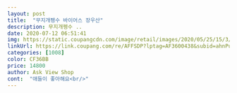 ```yaml
---
layout: post 
title:  "무지개펭수 바이어스 장우산" 
description: 무지개펭수 ..
date: 2020-07-12 06:51:41 
img: https://static.coupangcdn.com/image/retail/images/2020/05/25/15/3/e0efc770-d10a-487c-805c-4db7015bd456.jpg 
linkUrl: https://link.coupang.com/re/AFFSDP?lptag=AF3600438&subid=ahnPublicAsk&pageKey=1620639343&itemId=2765557843&vendorItemId=70755427350&traceid=V0-113-6303c4a89a30677f 
categories: [1008] 
color: CF36BB 
price: 14800 
author: Ask View Shop 
cont:  "애들이 좋아해요<br/>" 
---
```

